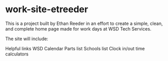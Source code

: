 # work-site-etreeder
 
This is a project built by Ethan Reeder in an effort to create a simple, clean, 
and complete home page made for work days at WSD Tech Services.

The site will include:

Helpful links
WSD Calendar
Parts list
Schools list
Clock in/out time calculators